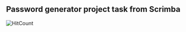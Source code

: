 ## Password generator project task from Scrimba

![HitCount](https://hits.dwyl.com/Mhinhub/Calc-Hacktiv8.svg?style=flat&show=unique)
